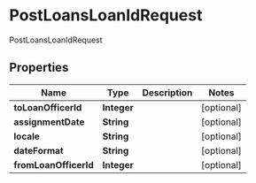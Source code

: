 

# PostLoansLoanIdRequest

PostLoansLoanIdRequest
## Properties

Name | Type | Description | Notes
------------ | ------------- | ------------- | -------------
**toLoanOfficerId** | **Integer** |  |  [optional]
**assignmentDate** | **String** |  |  [optional]
**locale** | **String** |  |  [optional]
**dateFormat** | **String** |  |  [optional]
**fromLoanOfficerId** | **Integer** |  |  [optional]



